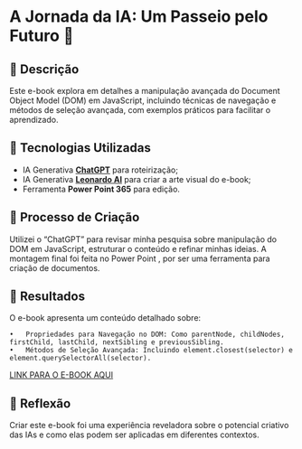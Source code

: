 # A Jornada da IA: Um Passeio pelo Futuro 🌌

## 📒 Descrição
Este e-book explora em detalhes a manipulação avançada do Document Object Model (DOM) em JavaScript, incluindo técnicas de navegação e métodos de seleção avançada, com exemplos práticos para facilitar o aprendizado.

## 🤖 Tecnologias Utilizadas
- IA Generativa **[ChatGPT](https://chat.openai.com)** para roteirização;
- IA Generativa **[Leonardo AI](https://leonardo.ai)** para criar a arte visual do e-book;
- Ferramenta **Power Point 365** para edição.

## 🧐 Processo de Criação
Utilizei o “ChatGPT” para revisar minha pesquisa sobre manipulação do DOM em JavaScript, estruturar o conteúdo e refinar minhas ideias. A montagem final foi feita no Power Point , por ser uma ferramenta para criação de documentos.

## 🚀 Resultados
O e-book apresenta um conteúdo detalhado sobre:

	•	Propriedades para Navegação no DOM: Como parentNode, childNodes, firstChild, lastChild, nextSibling e previousSibling.
	•	Métodos de Seleção Avançada: Incluindo element.closest(selector) e element.querySelectorAll(selector).

[LINK PARA O E-BOOK AQUI]()

## 💭 Reflexão
Criar este e-book foi uma experiência reveladora sobre o potencial criativo das IAs e como elas podem ser aplicadas em diferentes contextos.
